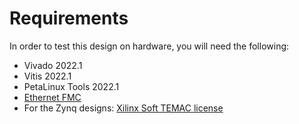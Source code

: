 # Requirements

In order to test this design on hardware, you will need the following:

* Vivado 2022.1
* Vitis 2022.1
* PetaLinux Tools 2022.1
* [Ethernet FMC](https://ethernetfmc.com)
* For the Zynq designs: [Xilinx Soft TEMAC license](https://ethernetfmc.com/getting-a-license-for-the-xilinx-tri-mode-ethernet-mac/)

